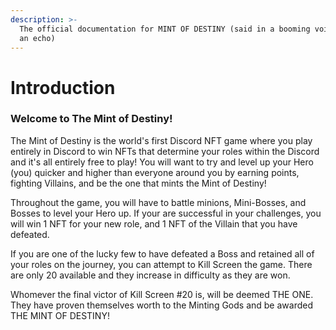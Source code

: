 ```yaml
---
description: >-
  The official documentation for MINT OF DESTINY (said in a booming voice with
  an echo)
---
```


# Introduction

### Welcome to The Mint of Destiny!

The Mint of Destiny is the world's first Discord NFT game where you play entirely in Discord to win NFTs that determine your roles within the Discord and it's all entirely free to play! You will want to try and level up your Hero (you) quicker and higher than everyone around you by earning points, fighting Villains, and be the one that mints the Mint of Destiny!

Throughout the game, you will have to battle minions, Mini-Bosses, and Bosses to level your Hero up. If your are successful in your challenges, you will win 1 NFT for your new role, and 1 NFT of the Villain that you have defeated.

If you are one of the lucky few to have defeated a Boss and retained all of your roles on the journey, you can attempt to Kill Screen the game. There are only 20 available and they increase in difficulty as they are won.

Whomever the final victor of Kill Screen #20 is, will be deemed THE ONE. They have proven themselves worth to the Minting Gods and be awarded THE MINT OF DESTINY!

